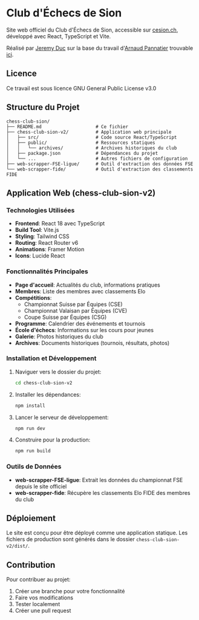 # Club d'Échecs de Sion

Site web officiel du Club d'Échecs de Sion, accessible sur [cesion.ch](https://cesion.ch/), développé avec React, TypeScript et Vite.

Réalisé par [Jeremy Duc](https://github.com/jijiduc) sur la base du travail d'[Arnaud Pannatier](https://github.com/ArnaudPannatier) trouvable [ici](https://github.com/ArnaudPannatier/cesion).

## Licence

Ce travail est sous licence GNU General Public License v3.0

## Structure du Projet

```
chess-club-sion/
├── README.md                    # Ce fichier
├── chess-club-sion-v2/          # Application web principale
│   ├── src/                     # Code source React/TypeScript
│   ├── public/                  # Ressources statiques
│   │   └── archives/            # Archives historiques du club
│   ├── package.json             # Dépendances du projet
│   └── ...                      # Autres fichiers de configuration
├── web-scrapper-FSE-ligue/      # Outil d'extraction des données FSE
└── web-scrapper-fide/           # Outil d'extraction des classements FIDE
```

## Application Web (chess-club-sion-v2)

### Technologies Utilisées

- **Frontend**: React 18 avec TypeScript
- **Build Tool**: Vite.js
- **Styling**: Tailwind CSS
- **Routing**: React Router v6
- **Animations**: Framer Motion
- **Icons**: Lucide React

### Fonctionnalités Principales

- **Page d'accueil**: Actualités du club, informations pratiques
- **Membres**: Liste des membres avec classements Elo
- **Compétitions**: 
  - Championnat Suisse par Équipes (CSE)
  - Championnat Valaisan par Équipes (CVE)
  - Coupe Suisse par Équipes (CSG)
- **Programme**: Calendrier des événements et tournois
- **École d'échecs**: Informations sur les cours pour jeunes
- **Galerie**: Photos historiques du club
- **Archives**: Documents historiques (tournois, résultats, photos)

### Installation et Développement

1. Naviguer vers le dossier du projet:
   ```bash
   cd chess-club-sion-v2
   ```

2. Installer les dépendances:
   ```bash
   npm install
   ```

3. Lancer le serveur de développement:
   ```bash
   npm run dev
   ```

4. Construire pour la production:
   ```bash
   npm run build
   ```

### Outils de Données

- **web-scrapper-FSE-ligue**: Extrait les données du championnat FSE depuis le site officiel
- **web-scrapper-fide**: Récupère les classements Elo FIDE des membres du club

## Déploiement

Le site est conçu pour être déployé comme une application statique. Les fichiers de production sont générés dans le dossier `chess-club-sion-v2/dist/`.

## Contribution

Pour contribuer au projet:
1. Créer une branche pour votre fonctionnalité
2. Faire vos modifications
3. Tester localement
4. Créer une pull request
